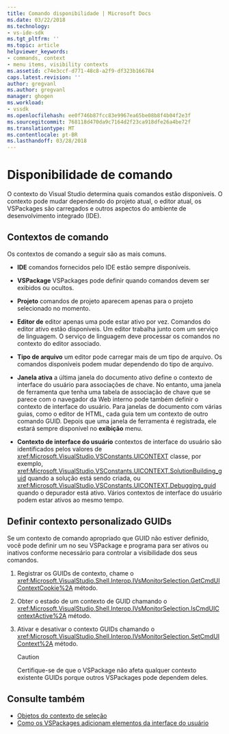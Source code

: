 ```yaml
---
title: Comando disponibilidade | Microsoft Docs
ms.date: 03/22/2018
ms.technology:
- vs-ide-sdk
ms.tgt_pltfrm: ''
ms.topic: article
helpviewer_keywords:
- commands, context
- menu items, visibility contexts
ms.assetid: c74e3ccf-d771-48c8-a2f9-df323b166784
caps.latest.revision: ''
author: gregvanl
ms.author: gregvanl
manager: ghogen
ms.workload:
- vssdk
ms.openlocfilehash: ee0f746b87fcc83e9967ea65be08b8f4b04f2e3f
ms.sourcegitcommit: 768118d470da9c7164d2f23ca918dfe26a4be72f
ms.translationtype: MT
ms.contentlocale: pt-BR
ms.lasthandoff: 03/28/2018
---
```

# <a name="command-availability"></a>Disponibilidade de comando

O contexto do Visual Studio determina quais comandos estão disponíveis. O contexto pode mudar dependendo do projeto atual, o editor atual, os VSPackages são carregados e outros aspectos do ambiente de desenvolvimento integrado (IDE).

## <a name="command-contexts"></a>Contextos de comando

Os contextos de comando a seguir são as mais comuns.

-   **IDE** comandos fornecidos pelo IDE estão sempre disponíveis.

-   **VSPackage** VSPackages pode definir quando comandos devem ser exibidos ou ocultos.

-   **Projeto** comandos de projeto aparecem apenas para o projeto selecionado no momento.

-   **Editor de** editor apenas uma pode estar ativo por vez. Comandos do editor ativo estão disponíveis. Um editor trabalha junto com um serviço de linguagem. O serviço de linguagem deve processar os comandos no contexto do editor associado.

-   **Tipo de arquivo** um editor pode carregar mais de um tipo de arquivo. Os comandos disponíveis podem mudar dependendo do tipo de arquivo.

-   **Janela ativa** a última janela do documento ativo define o contexto de interface do usuário para associações de chave. No entanto, uma janela de ferramenta que tenha uma tabela de associação de chave que se parece com o navegador da Web interno pode também definir o contexto de interface do usuário. Para janelas de documento com várias guias, como o editor de HTML, cada guia tem um contexto de outro comando GUID. Depois que uma janela de ferramenta é registrada, ele estará sempre disponível no **exibição** menu.

-   **Contexto de interface do usuário** contextos de interface do usuário são identificados pelos valores de <xref:Microsoft.VisualStudio.VSConstants.UICONTEXT> classe, por exemplo, <xref:Microsoft.VisualStudio.VSConstants.UICONTEXT.SolutionBuilding_guid> quando a solução está sendo criada, ou <xref:Microsoft.VisualStudio.VSConstants.UICONTEXT.Debugging_guid> quando o depurador está ativo. Vários contextos de interface do usuário podem estar ativos ao mesmo tempo.

## <a name="defining-custom-context-guids"></a>Definir contexto personalizado GUIDs

Se um contexto de comando apropriado que GUID não estiver definido, você pode definir um no seu VSPackage e programa para ser ativos ou inativos conforme necessário para controlar a visibilidade dos seus comandos.

1.  Registrar os GUIDs de contexto, chame o <xref:Microsoft.VisualStudio.Shell.Interop.IVsMonitorSelection.GetCmdUIContextCookie%2A> método.

2.  Obter o estado de um contexto de GUID chamando o <xref:Microsoft.VisualStudio.Shell.Interop.IVsMonitorSelection.IsCmdUIContextActive%2A> método.

3.  Ativar e desativar o contexto GUIDs chamando o <xref:Microsoft.VisualStudio.Shell.Interop.IVsMonitorSelection.SetCmdUIContext%2A> método.

    > [!CAUTION]
    > Certifique-se de que o VSPackage não afeta qualquer contexto existente GUIDs porque outros VSPackages pode dependem deles.

## <a name="see-also"></a>Consulte também

- [Objetos do contexto de seleção](../../extensibility/internals/selection-context-objects.md)
- [Como os VSPackages adicionam elementos da interface do usuário](../../extensibility/internals/how-vspackages-add-user-interface-elements.md)